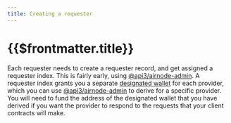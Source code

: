 ```yaml
---
title: Creating a requester
---
```


# {{$frontmatter.title}}

<TOC class="table-of-contents" :include-level="[2,3]" />

Each requester needs to create a requester record, and get assigned a requester index.
This is fairly early, using [@api3/airnode-admin](https://github.com/api3dao/airnode/tree/pre-alpha/packages/admin#create-requester).
A requester index grants you a separate [designated wallet](../../../reference/protocols/request-response/designated-wallet.md) for each provider, which you can use [@api3/airnode-admin](https://github.com/api3dao/airnode/tree/pre-alpha/packages/admin#derive-designated-wallet) to derive for a specific provider.
You will need to fund the address of the designated wallet that you have derived if you want the provider to respond to the requests that your client contracts will make.
